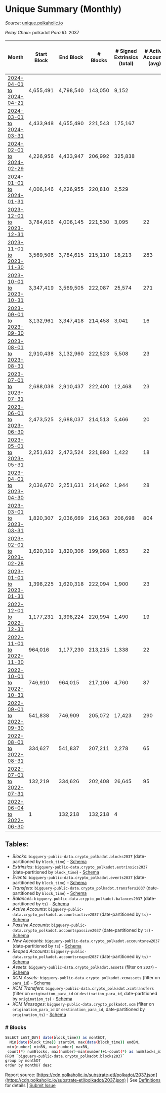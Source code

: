 # Unique Summary (Monthly)

_Source_: [unique.polkaholic.io](https://unique.polkaholic.io)

*Relay Chain*: polkadot
*Para ID*: 2037



| Month | Start Block | End Block | # Blocks | # Signed Extrinsics (total) | # Active Accounts (avg) | # Addresses with Balances (max) | Issues |
| ----- | ----------- | --------- | -------- | --------------------------- | ----------------------- | ------------------------------- | ------ |
| [2024-04-01 to 2024-04-21](/polkadot/2037-unique/2024-04-30.md) | 4,655,491 | 4,798,540 | 143,050 | 9,152 |  | 40,101 | -   |   
| [2024-03-01 to 2024-03-31](/polkadot/2037-unique/2024-03-31.md) | 4,433,948 | 4,655,490 | 221,543 | 175,167 |  | 39,767 | -   |   
| [2024-02-01 to 2024-02-29](/polkadot/2037-unique/2024-02-29.md) | 4,226,956 | 4,433,947 | 206,992 | 325,838 |  | 34,923 | -   |   
| [2024-01-01 to 2024-01-31](/polkadot/2037-unique/2024-01-31.md) | 4,006,146 | 4,226,955 | 220,810 | 2,529 |  | 33,340 | -   |   
| [2023-12-01 to 2023-12-31](/polkadot/2037-unique/2023-12-31.md) | 3,784,616 | 4,006,145 | 221,530 | 3,095 | 22 | 33,231 | -   |   
| [2023-11-01 to 2023-11-30](/polkadot/2037-unique/2023-11-30.md) | 3,569,506 | 3,784,615 | 215,110 | 18,213 | 283 | 33,079 | -   |   
| [2023-10-01 to 2023-10-31](/polkadot/2037-unique/2023-10-31.md) | 3,347,419 | 3,569,505 | 222,087 | 25,574 | 271 | 33,032 | -   |   
| [2023-09-01 to 2023-09-30](/polkadot/2037-unique/2023-09-30.md) | 3,132,961 | 3,347,418 | 214,458 | 3,041 | 16 | 24,964 | -   |   
| [2023-08-01 to 2023-08-31](/polkadot/2037-unique/2023-08-31.md) | 2,910,438 | 3,132,960 | 222,523 | 5,508 | 23 | 24,916 | -   |   
| [2023-07-01 to 2023-07-31](/polkadot/2037-unique/2023-07-31.md) | 2,688,038 | 2,910,437 | 222,400 | 12,468 | 23 | 24,522 | -   |   
| [2023-06-01 to 2023-06-30](/polkadot/2037-unique/2023-06-30.md) | 2,473,525 | 2,688,037 | 214,513 | 5,466 | 20 | 24,440 | -   |   
| [2023-05-01 to 2023-05-31](/polkadot/2037-unique/2023-05-31.md) | 2,251,632 | 2,473,524 | 221,893 | 1,422 | 18 | 24,231 | -   |   
| [2023-04-01 to 2023-04-30](/polkadot/2037-unique/2023-04-30.md) | 2,036,670 | 2,251,631 | 214,962 | 1,944 | 28 | 24,126 | -   |   
| [2023-03-01 to 2023-03-31](/polkadot/2037-unique/2023-03-31.md) | 1,820,307 | 2,036,669 | 216,363 | 206,698 | 804 | 23,999 | -   |   
| [2023-02-01 to 2023-02-28](/polkadot/2037-unique/2023-02-28.md) | 1,620,319 | 1,820,306 | 199,988 | 1,653 | 22 | 15,826 | -   |   
| [2023-01-01 to 2023-01-31](/polkadot/2037-unique/2023-01-31.md) | 1,398,225 | 1,620,318 | 222,094 | 1,900 | 23 | 15,698 | -   |   
| [2022-12-01 to 2022-12-31](/polkadot/2037-unique/2022-12-31.md) | 1,177,231 | 1,398,224 | 220,994 | 1,490 | 19 | 15,597 | -   |   
| [2022-11-01 to 2022-11-30](/polkadot/2037-unique/2022-11-30.md) | 964,016 | 1,177,230 | 213,215 | 1,338 | 22 | 15,514 | -   |   
| [2022-10-01 to 2022-10-31](/polkadot/2037-unique/2022-10-31.md) | 746,910 | 964,015 | 217,106 | 4,760 | 87 | 15,409 | -   |   
| [2022-09-01 to 2022-09-30](/polkadot/2037-unique/2022-09-30.md) | 541,838 | 746,909 | 205,072 | 17,423 | 290 | 14,883 | -   |   
| [2022-08-01 to 2022-08-31](/polkadot/2037-unique/2022-08-31.md) | 334,627 | 541,837 | 207,211 | 2,278 | 65 | 11,363 | -   |   
| [2022-07-01 to 2022-07-31](/polkadot/2037-unique/2022-07-31.md) | 132,219 | 334,626 | 202,408 | 26,645 | 95 | 11,250 | -   |   
| [2022-06-04 to 2022-06-30](/polkadot/2037-unique/2022-06-30.md) | 1 | 132,218 | 132,218 | 4 |  | 4 | -   |   

## Tables:

* _Blocks_: `bigquery-public-data.crypto_polkadot.blocks2037` (date-partitioned by `block_time`) - [Schema](/schema/balances.json)
* _Extrinsics_: `bigquery-public-data.crypto_polkadot.extrinsics2037` (date-partitioned by `block_time`) - [Schema](/schema/extrinsics.json)
* _Events_: `bigquery-public-data.crypto_polkadot.events2037` (date-partitioned by `block_time`) - [Schema](/schema/events.json)
* _Transfers_: `bigquery-public-data.crypto_polkadot.transfers2037` (date-partitioned by `block_time`) - [Schema](/schema/transfers.json)
* _Balances_: `bigquery-public-data.crypto_polkadot.balances2037` (date-partitioned by `ts`) - [Schema](/schema/balances.json)
* _Active Accounts_: `bigquery-public-data.crypto_polkadot.accountsactive2037` (date-partitioned by `ts`) - [Schema](/schema/accountsactive.json)
* _Passive Accounts_: `bigquery-public-data.crypto_polkadot.accountspassive2037` (date-partitioned by `ts`) - [Schema](/schema/accountspassive.json)
* _New Accounts_: `bigquery-public-data.crypto_polkadot.accountsnew2037` (date-partitioned by `ts`) - [Schema](/schema/accountsnew.json)
* _Reaped Accounts_: `bigquery-public-data.crypto_polkadot.accountsreaped2037` (date-partitioned by `ts`) - [Schema](/schema/accountsreaped.json)
* _Assets_: `bigquery-public-data.crypto_polkadot.assets` (filter on `2037`) - [Schema](/schema/assets.json)
* _XCM Assets_: `bigquery-public-data.crypto_polkadot.xcmassets` (filter on `para_id`) - [Schema](/schema/xcmassets.json)
* _XCM Transfers_: `bigquery-public-data.crypto_polkadot.xcmtransfers` (filter on `origination_para_id` or `destination_para_id`, date-partitioned by `origination_ts`) - [Schema](/schema/xcmtransfers.json)
* _XCM Messages_: `bigquery-public-data.crypto_polkadot.xcm` (filter on `origination_para_id` or `destination_para_id`, date-partitioned by `origination_ts`) - [Schema](/schema/xcm.json)

### # Blocks
```bash
SELECT LAST_DAY( date(block_time)) as monthDT,
  Min(date(block_time)) startBN, max(date(block_time)) endBN, 
 min(number) minBN, max(number) maxBN, 
 count(*) numBlocks, max(number)-min(number)+1-count(*) as numBlocks_missing 
FROM `bigquery-public-data.crypto_polkadot.blocks2037` 
group by monthDT 
order by monthDT desc
```


Report source: [https://cdn.polkaholic.io/substrate-etl/polkadot/2037.json](https://cdn.polkaholic.io/substrate-etl/polkadot/2037.json) | See [Definitions](/DEFINITIONS.md) for details | [Submit Issue](https://github.com/colorfulnotion/substrate-etl/issues)
